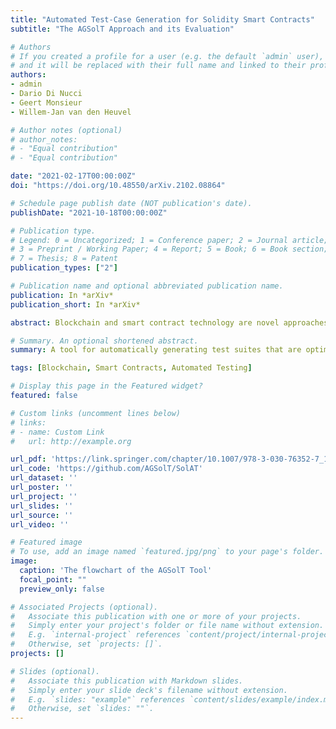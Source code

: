 ```yaml
---
title: "Automated Test-Case Generation for Solidity Smart Contracts"
subtitle: "The AGSolT Approach and its Evaluation"

# Authors
# If you created a profile for a user (e.g. the default `admin` user), write the username (folder name) here
# and it will be replaced with their full name and linked to their profile.
authors:
- admin
- Dario Di Nucci
- Geert Monsieur
- Willem-Jan van den Heuvel

# Author notes (optional)
# author_notes:
# - "Equal contribution"
# - "Equal contribution"

date: "2021-02-17T00:00:00Z"
doi: "https://doi.org/10.48550/arXiv.2102.08864"

# Schedule page publish date (NOT publication's date).
publishDate: "2021-10-18T00:00:00Z"

# Publication type.
# Legend: 0 = Uncategorized; 1 = Conference paper; 2 = Journal article;
# 3 = Preprint / Working Paper; 4 = Report; 5 = Book; 6 = Book section;
# 7 = Thesis; 8 = Patent
publication_types: ["2"]

# Publication name and optional abbreviated publication name.
publication: In *arXiv*
publication_short: In *arXiv*

abstract: Blockchain and smart contract technology are novel approaches to data and code management that facilitate trusted computing by allowing for development in a distributed and decentralized manner. Testing smart contracts comes with its own set of challenges which have not yet been fully identified and explored. Although existing tools can identify and discover known vulnerabilities and their interactions on the Ethereum blockchain through random search or symbolic execution, these tools generally do not produce test suites suitable for human oracles. In this paper, we present AGSOLT (Automated Generator of Solidity Test Suites). We demonstrate its efficiency by implementing two search algorithms to automatically generate test suites for stand-alone Solidity smart contracts, taking into account some of the blockchain-specific challenges. To test AGSOLT, we compared a random search algorithm and a genetic algorithm on a set of 36 real-world smart contracts. We found that AGSOLT is capable of achieving high branch coverage with both approaches and even discovered some errors in some of the most popular Solidity smart contracts on Github.

# Summary. An optional shortened abstract.
summary: A tool for automatically generating test suites that are optimised for branch coverage.

tags: [Blockchain, Smart Contracts, Automated Testing]

# Display this page in the Featured widget?
featured: false

# Custom links (uncomment lines below)
# links:
# - name: Custom Link
#   url: http://example.org

url_pdf: 'https://link.springer.com/chapter/10.1007/978-3-030-76352-7_1'
url_code: 'https://github.com/AGSolT/SolAT'
url_dataset: ''
url_poster: ''
url_project: ''
url_slides: ''
url_source: ''
url_video: ''

# Featured image
# To use, add an image named `featured.jpg/png` to your page's folder.
image:
  caption: 'The flowchart of the AGSolT Tool'
  focal_point: ""
  preview_only: false

# Associated Projects (optional).
#   Associate this publication with one or more of your projects.
#   Simply enter your project's folder or file name without extension.
#   E.g. `internal-project` references `content/project/internal-project/index.md`.
#   Otherwise, set `projects: []`.
projects: []

# Slides (optional).
#   Associate this publication with Markdown slides.
#   Simply enter your slide deck's filename without extension.
#   E.g. `slides: "example"` references `content/slides/example/index.md`.
#   Otherwise, set `slides: ""`.
---
```


<!-- Supplementary notes can be added here, including [code, math, and images](https://wowchemy.com/docs/writing-markdown-latex/). -->
